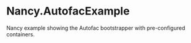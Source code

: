 # Nancy.AutofacExample
Nancy example showing the Autofac bootstrapper with pre-configured containers.
